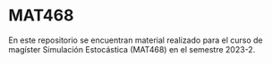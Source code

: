# MAT468
En este repositorio se encuentran material realizado para el curso de magíster Simulación Estocástica (MAT468) en el semestre 2023-2.
